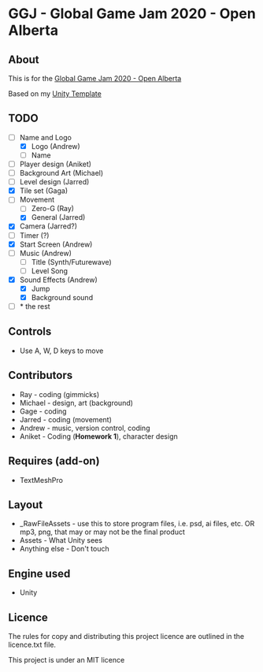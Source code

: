
# GGJ - Global Game Jam 2020 - Open Alberta

## About

This is for the [Global Game Jam 2020 - Open Alberta](https://globalgamejam.org/2020/jam-sites/ggj-edmonton-2020)

Based on my [Unity Template](https://github.com/Zeyu-Li/Unity-Template-2D-2019_3)

## TODO

- [ ] Name and Logo
  - [x] Logo (Andrew)
  - [ ] Name
- [ ] Player design (Aniket)
- [ ] Background Art (Michael)
- [ ] Level design (Jarred)
- [x] Tile set (Gaga)
- [ ] Movement
  - [ ] Zero-G (Ray)
  - [x] General (Jarred)
- [x] Camera (Jarred?)
- [ ] Timer (?)
- [x] Start Screen (Andrew)
- [ ] Music (Andrew)
  - [ ] Title (Synth/Futurewave)
  - [ ] Level Song 
- [x] Sound Effects (Andrew)
  - [x] Jump
  - [x] Background sound
- [ ] \* the rest

## Controls

* Use A, W, D keys to move

## Contributors

* Ray - coding (gimmicks)
* Michael - design, art (background)
* Gage - coding
* Jarred - coding (movement)
* Andrew - music, version control, coding
* Aniket - Coding (**Homework 1**), character design

## Requires (add-on)

* TextMeshPro

## Layout

* _RawFileAssets - use this to store program files, i.e. psd, ai files, etc. OR mp3, png, that may or may not be the final product
* Assets - What Unity sees
* Anything else - Don't touch

## Engine used

* Unity

## Licence

The rules for copy and distributing this project licence are
outlined in the licence.txt file.

This project is under an MIT licence